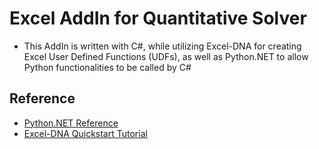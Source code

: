 # Excel AddIn for Quantitative Solver
* This AddIn is written with C#, while utilizing Excel-DNA for creating Excel User Defined Functions (UDFs), as well as Python.NET to allow Python functionalities to be called by C#

## Reference
* [Python.NET Reference](https://pythonnet.github.io/pythonnet/reference.html#)
* [Excel-DNA Quickstart Tutorial](https://colinlegg.wordpress.com/2016/09/07/my-first-c-net-udf-using-excel-dna-and-visual-studio/)
